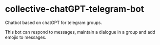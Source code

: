 # collective-chatGPT-telegram-bot
Сhatbot based on chatGPT for telegram groups.

This bot can respond to messages, maintain a dialogue in a group and add emojis to messages.

